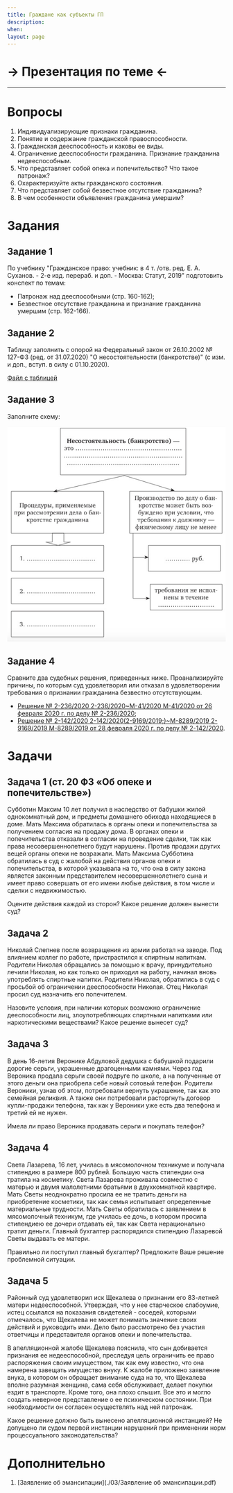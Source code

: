 ```yaml
---
title: Граждане как субъекты ГП
description:
when:
layout: page
---
```


# &rarr; <a id="goToPresentation" target="_blank">Презентация по теме</a> &larr;

<hr />

# Вопросы

1. Индивидуализирующие признаки гражданина.
2. Понятие и содержание гражданской правоспособности.
3. Гражданская дееспособность и каковы ее виды.
4. Ограничение дееспособности гражданина. Признание гражданина недееспособным.
5. Что представляет собой опека и попечительство? Что такое патронаж?
6. Охарактеризуйте акты гражданского состояния.
7. Что представляет собой безвестное отсутствие гражданина?
8. В чем особенности объявления гражданина умершим?

# Задания

## Задание 1

По учебнику "Гражданское право: учебник: в 4 т. /отв. ред. Е. А. Суханов. - 2-е
изд. перераб. и доп. - Москва: Статут, 2019" подготовить конспект по темам:

- Патронаж над дееспособными (стр. 160-162);
- Безвестное отсутствие гражданина и признание гражданина умершим (стр. 162-166).

## Задание 2

Таблицу заполнить с опорой на Федеральный закон от 26.10.2002 № 127-ФЗ (ред. от
31.07.2020) "О несостоятельности (банкротстве)" (с изм. и доп., вступ. в силу с
01.10.2020).

[Файл с таблицей](./03/Tablitsa.docx)

## Задание 3

Заполните схему:

![](./03/scheme_bankruptcy.jpg)

## Задание 4

Сравните два судебных решения, приведенных ниже. Проанализируйте причины, по
которым суд удовлетворил или отказал в удовлетворении требования о признании
гражданина безвестно отсутствующим.

- [Решение № 2-236/2020 2-236/2020~М-41/2020 М-41/2020 от 26 февраля 2020 г. по делу № 2-236/2020](https://sudact.ru/regular/doc/PCy3tyo2kvJQ/?regular-txt=%D0%BF%D1%80%D0%B8%D0%B7%D0%BD%D0%B0%D0%BD%D0%B8%D0%B5+%D0%B3%D1%80%D0%B0%D0%B6%D0%B4%D0%B0%D0%BD%D0%B8%D0%BD%D0%B0+%D0%B1%D0%B5%D0%B7%D0%B2%D0%B5%D1%81%D1%82%D0%BD%D0%BE+%D0%BE%D1%82%D1%81%D1%83%D1%82%D1%81%D1%82%D0%B2%D1%83%D1%8E%D1%89%D0%B8%D0%BC&regular-case_doc=&regular-lawchunkinfo=&regular-date_from=&regular-date_to=&regular-workflow_stage=&regular-area=&regular-court=&regular-judge=&_=1601573028262&snippet_pos=1070#snippet);
- [Решение № 2-142/2020 2-142/2020(2-9169/2019;)~М-8289/2019 2-9169/2019 М-8289/2019 от 28 февраля 2020 г. по делу № 2-142/2020](https://sudact.ru/regular/doc/sxg7P5jX0Nrj/?regular-txt=%D0%BF%D1%80%D0%B8%D0%B7%D0%BD%D0%B0%D0%BD%D0%B8%D0%B5+%D0%B3%D1%80%D0%B0%D0%B6%D0%B4%D0%B0%D0%BD%D0%B8%D0%BD%D0%B0+%D0%B1%D0%B5%D0%B7%D0%B2%D0%B5%D1%81%D1%82%D0%BD%D0%BE+%D0%BE%D1%82%D1%81%D1%83%D1%82%D1%81%D1%82%D0%B2%D1%83%D1%8E%D1%89%D0%B8%D0%BC&regular-case_doc=&regular-lawchunkinfo=&regular-date_from=&regular-date_to=&regular-workflow_stage=&regular-area=&regular-court=&regular-judge=&_=1601573028262&snippet_pos=554#snippet).

# Задачи

## Задача 1 (ст. 20 ФЗ «Об опеке и попечительстве»)

Субботин Максим 10 лет получил в наследство от бабушки жилой однокомнатный дом,
и предметы домашнего обихода находящиеся в доме. Мать Максима обратилась в
органы опеки и попечительства за получением согласия на продажу дома. В органах
опеки и попечительства отказали в согласии на проведение сделки, так как права
несовершеннолетнего будут нарушены. Против продажи других вещей органы опеки не
возражали. Мать Максима Субботина обратилась в суд с жалобой на действия органов
опеки и попечительства, в которой указывала на то, что она в силу закона
является законным представителем несовершеннолетнего сына и имеет право
совершать от его имени любые действия, в том числе и сделки с недвижимостью.

Оцените действия каждой из сторон? Какое решение должен вынести суд?

## Задача 2

Николай Слепнев после возвращения из армии работал на заводе. Под влиянием
коллег по работе, пристрастился к спиртным напиткам. Родители Николая обращались
за помощью к врачу, принудительно лечили Николая, но как только он приходил на
работу, начинал вновь употреблять спиртные напитки. Родители Николая, обратились
в суд с просьбой об ограничении дееспособности Николая. Отец Николая просил суд
назначить его попечителем.

Назовите условия, при наличии которых возможно ограничение дееспособности лиц,
злоупотребляющих спиртными напитками или наркотическими веществами? Какое
решение вынесет суд?

## Задача 3

В день 16-летия Веронике Абдуловой дедушка с бабушкой подарили дорогие серьги,
украшенные драгоценными камнями. Через год Вероника продала серьги своей подруге
по школе, а на полученные от этого деньги она приобрела себе новый сотовый
телефон. Родители Вероники, узнав об этом, потребовали вернуть украшение, так
как это семейная реликвия. А также они потребовали расторгнуть договор
купли-продажи телефона, так как у Вероники уже есть два телефона и третий ей не
нужен.

Имела ли право Вероника продавать серьги и покупать телефон?

## Задача 4

Света Лазарева, 16 лет, училась в мясомолочном техникуме и получала стипендию в
размере 800 рублей. Большую часть стипендии она тратила на косметику. Света
Лазарева проживала совместно с матерью и двумя малолетними братьями в
двухкомнатной квартире. Мать Светы неоднократно просила ее не тратить деньги на
приобретение косметики, так как семья испытывает определенные материальные
трудности. Мать Светы обратилась с заявлением в мясомолочный техникум, где
училась ее дочь, в котором просила стипендиею ее дочери отдавать ей, так как
Света нерационально тратит деньги. Главный бухгалтер распорядился стипендию
Лазаревой Светы выдавать ее матери.

Правильно ли поступил главный бухгалтер? Предложите Ваше решение проблемной
ситуации.

<!-- ## Задача 5 -->

<!-- Супруги Сибиряковы находились в браке 10 лет, у них родились две девочки. В 2009 г. они развелись, а отец девочек был лишен родительских прав. Несовершеннолетние дочери по решению суда проживают с матерью, которая в 2011 г. поменяла свою и фамилии детей на свою девичью фамилию. Узнав об этом решении, Сибиряков обратился в суд.Проанализируйте данную ситуацию с позиции гражданского законодательства и дайте прогноз развития ситуации в суде. -->

<!-- Может ли единственный законный представитель несовершеннолетнего самостоятельно решать вопрос о смене имени ребенка? Ответ аргументируйте ссылкой на действующие правовые нормы. -->

## Задача 5

Районный суд удовлетворил иск Щекалева о признании его 83-летней матери недееспособной. Утверждая, что у нее старческое слабоумие, истец ссылался на показания свидетелей - соседей, которыми отмечалось, что Щекалева не может понимать значение своих действий и руководить ими. Дело было рассмотрено без участия ответчицы и представителя органов опеки и попечительства.

В апелляционной жалобе Щекалева пояснила, что сын добивается признания ее недееспособной, преследуя цель ограничить ее право распоряжения своим имуществом, так как ему известно, что она намерена завещать имущество внуку. К жалобе приложено заявление внука, в котором он обращает внимание суда на то, что Щекалева вполне разумная женщина, сама себя обслуживает, делает покупки ездит в транспорте. Кроме того, она плохо слышит. Все это и могло создать неверное представление о ее психическом состоянии. При необходимости он согласен осуществлять над ней патронаж.

Какое решение должно быть вынесено апелляционной инстанцией? Не допущено ли судом первой инстанции нарушений при применении норм процессуального законодательства?

# Дополнительно

1. [Заявление об эмансипации](./03/Заявление об эмансипации.pdf)
